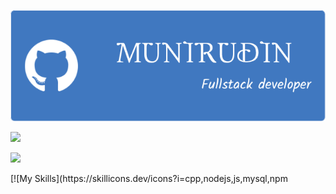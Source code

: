 <!--IMAGE-->
![header](https://github.com/munirudin26/munirudin26/blob/main/img%2Fheader.png)
<!--ICON-->

<p align="left">
  <a href="https://skillicons.dev">
    <img src="https://skillicons.dev/icons?i=cpp,nodejs,js,mysql,npm," />
  </a>
</p>

<p align="left">
  <a href="https://skillicons.dev">
    <img src="https://skillicons.dev/icons?i=vscode,dotnet" />
  </a>
</p>
[![My Skills](https://skillicons.dev/icons?i=cpp,nodejs,js,mysql,npm
